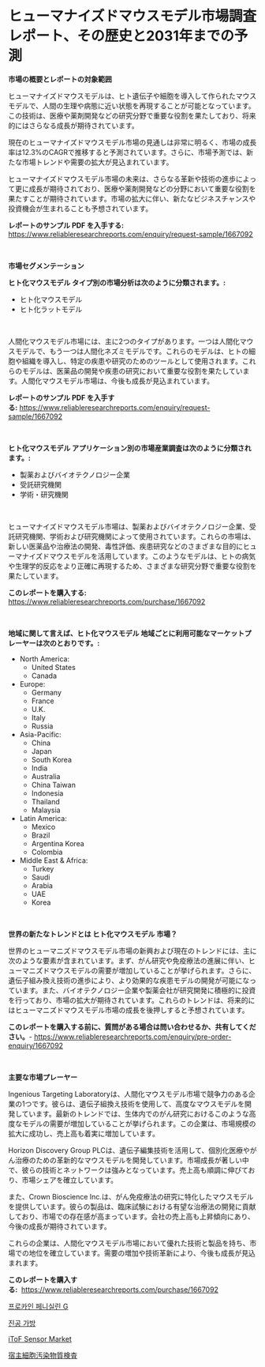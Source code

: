 <p><h1>ヒューマナイズドマウスモデル市場調査レポート、その歴史と2031年までの予測</h1></p><p><strong>市場の概要とレポートの対象範囲</strong></p>
<p><p>ヒューマナイズドマウスモデルは、ヒト遺伝子や細胞を導入して作られたマウスモデルで、人間の生理や病態に近い状態を再現することが可能となっています。この技術は、医療や薬剤開発などの研究分野で重要な役割を果たしており、将来的にはさらなる成長が期待されています。</p><p>現在のヒューマナイズドマウスモデル市場の見通しは非常に明るく、市場の成長率は12.3%のCAGRで推移すると予測されています。さらに、市場予測では、新たな市場トレンドや需要の拡大が見込まれています。</p><p>ヒューマナイズドマウスモデル市場の未来は、さらなる革新や技術の進歩によって更に成長が期待されており、医療や薬剤開発などの分野において重要な役割を果たすことが期待されています。市場の拡大に伴い、新たなビジネスチャンスや投資機会が生まれることも予想されています。</p></p>
<p><strong>レポートのサンプル PDF を入手する:</strong> <a href="https://www.reliableresearchreports.com/enquiry/request-sample/1667092">https://www.reliableresearchreports.com/enquiry/request-sample/1667092</a></p>
<p>&nbsp;</p>
<p><strong>市場セグメンテーション</strong></p>
<p><strong>ヒト化マウスモデル タイプ別の市場分析は次のように分類されます。:</strong></p>
<p><ul><li>ヒト化マウスモデル</li><li>ヒト化ラットモデル</li></ul></p>
<p>&nbsp;</p>
<p><p>人間化マウスモデル市場には、主に2つのタイプがあります。一つは人間化マウスモデルで、もう一つは人間化ネズミモデルです。これらのモデルは、ヒトの細胞や組織を導入し、特定の疾患や研究のためのツールとして使用されます。これらのモデルは、医薬品の開発や疾患の研究において重要な役割を果たしています。人間化マウスモデル市場は、今後も成長が見込まれています。</p></p>
<p><strong>レポートのサンプル PDF を入手する:</strong>&nbsp;<a href="https://www.reliableresearchreports.com/enquiry/request-sample/1667092">https://www.reliableresearchreports.com/enquiry/request-sample/1667092</a></p>
<p>&nbsp;</p>
<p><strong> ヒト化マウスモデル アプリケーション別の市場産業調査は次のように分類されます。:</strong></p>
<p><ul><li>製薬およびバイオテクノロジー企業</li><li>受託研究機関</li><li>学術・研究機関</li></ul></p>
<p>&nbsp;</p>
<p><p>ヒューマナイズドマウスモデル市場は、製薬およびバイオテクノロジー企業、受託研究機関、学術および研究機関によって使用されています。これらの市場は、新しい医薬品や治療法の開発、毒性評価、疾患研究などのさまざまな目的にヒューマナイズドマウスモデルを活用しています。このようなモデルは、ヒトの病気や生理学的反応をより正確に再現するため、さまざまな研究分野で重要な役割を果たしています。</p></p>
<p><strong>このレポートを購入する:</strong>&nbsp; <a href="https://www.reliableresearchreports.com/purchase/1667092">https://www.reliableresearchreports.com/purchase/1667092</a></p>
<p>&nbsp;</p>
<p><strong>地域に関して言えば、ヒト化マウスモデル 地域ごとに利用可能なマーケットプレーヤーは次のとおりです。:</strong></p>
<p><ul>
    <li>
        North America:
        <ul>
            <li>United States</li>
            <li>Canada</li>
        </ul>
    </li>
    <li>
        Europe:
        <ul>
            <li>Germany</li>
            <li>France</li>
            <li>U.K.</li>
            <li>Italy</li>
            <li>Russia</li>
        </ul>
    </li>
    <li>
        Asia-Pacific:
        <ul>
            <li>China</li>
            <li>Japan</li>
            <li>South Korea</li>
            <li>India</li>
            <li>Australia</li>
            <li>China Taiwan</li>
            <li>Indonesia</li>
            <li>Thailand</li>
            <li>Malaysia</li>
        </ul>
    </li>
    <li>
        Latin America:
        <ul>
            <li>Mexico</li>
            <li>Brazil</li>
            <li>Argentina Korea</li>
            <li>Colombia</li>
        </ul>
    </li>
    <li>
        Middle East & Africa:
        <ul>
            <li>Turkey</li>
            <li>Saudi</li>
            <li>Arabia</li>
            <li>UAE</li>
            <li>Korea</li>
        </ul>
    </li>
    </ul></p>
<p>&nbsp;</p>
<p><strong>世界の新たなトレンドとは ヒト化マウスモデル 市場？</strong></p>
<p><p>世界のヒューマニズドマウスモデル市場の新興および現在のトレンドには、主に次のような要素が含まれています。まず、がん研究や免疫療法の進展に伴い、ヒューマニズドマウスモデルの需要が増加していることが挙げられます。さらに、遺伝子組み換え技術の進歩により、より効果的な疾患モデルの開発が可能になっています。また、バイオテクノロジー企業や製薬会社が研究開発に積極的に投資を行っており、市場の拡大が期待されています。これらのトレンドは、将来的にはヒューマニズドマウスモデル市場の成長を後押しすると予想されています。</p></p>
<p><strong>このレポートを購入する前に、質問がある場合は問い合わせるか、共有してください。</strong>- <a href="https://www.reliableresearchreports.com/enquiry/pre-order-enquiry/1667092">https://www.reliableresearchreports.com/enquiry/pre-order-enquiry/1667092</a></p>
<p>&nbsp;</p>
<p><strong>主要な市場プレーヤー</strong></p>
<p><p>Ingenious Targeting Laboratoryは、人間化マウスモデル市場で競争力のある企業の1つです。彼らは、遺伝子組換え技術を使用して、高度なマウスモデルを開発しています。最新のトレンドでは、生体内でのがん研究におけるこのような高度なモデルの需要が増加していることが挙げられます。この企業は、市場規模の拡大に成功し、売上高も着実に増加しています。</p><p>Horizon Discovery Group PLCは、遺伝子編集技術を活用して、個別化医療やがん治療のための革新的なマウスモデルを開発しています。市場成長が著しい中で、彼らの技術とネットワークは強みとなっています。売上高も順調に伸びており、市場シェアを確立しています。</p><p>また、Crown Bioscience Inc.は、がん免疫療法の研究に特化したマウスモデルを提供しています。彼らの製品は、臨床試験における有望な治療法の開発に貢献しており、市場での存在感が高まっています。会社の売上高も上昇傾向にあり、今後の成長が期待されています。</p><p>これらの企業は、人間化マウスモデル市場において優れた技術と製品を持ち、市場での地位を確立しています。需要の増加や技術革新により、今後も成長が見込まれます。</p></p>
<p><strong>このレポートを購入する:</strong>&nbsp;&nbsp;<a href="https://www.reliableresearchreports.com/purchase/1667092">https://www.reliableresearchreports.com/purchase/1667092</a></p>
<p><p><a href="https://github.com/TimmyMann6767/Market-Research-Report-List-1/blob/main/157301113569.md">프로카인 페니실린 G</a></p><p><a href="https://github.com/JeromeRtyau89966/Market-Research-Report-List-1/blob/main/477719713570.md">진공 가방</a></p><p><a href="https://github.com/Airanohannonzb68e5pb53oc1/Market-Research-Report-List-1/blob/main/itof-sensor-market.md">iToF Sensor Market</a></p><p><a href="https://github.com/AriMuller2009/Market-Research-Report-List-1/blob/main/318344214407.md">宿主細胞汚染物質検査</a></p></p>